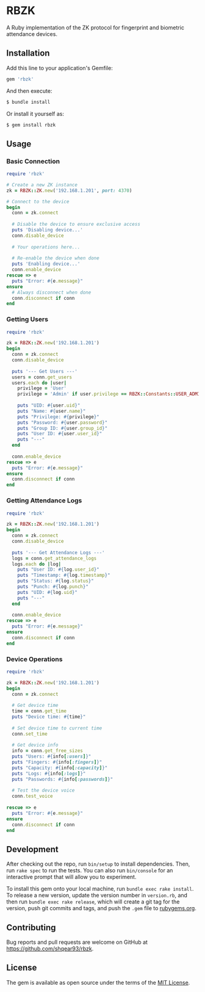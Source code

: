 # RBZK

A Ruby implementation of the ZK protocol for fingerprint and biometric attendance devices.

## Installation

Add this line to your application's Gemfile:

```ruby
gem 'rbzk'
```

And then execute:

```bash
$ bundle install
```

Or install it yourself as:

```bash
$ gem install rbzk
```

## Usage

### Basic Connection

```ruby
require 'rbzk'

# Create a new ZK instance
zk = RBZK::ZK.new('192.168.1.201', port: 4370)

# Connect to the device
begin
  conn = zk.connect
  
  # Disable the device to ensure exclusive access
  puts 'Disabling device...'
  conn.disable_device
  
  # Your operations here...
  
  # Re-enable the device when done
  puts 'Enabling device...'
  conn.enable_device
rescue => e
  puts "Error: #{e.message}"
ensure
  # Always disconnect when done
  conn.disconnect if conn
end
```

### Getting Users

```ruby
require 'rbzk'

zk = RBZK::ZK.new('192.168.1.201')
begin
  conn = zk.connect
  conn.disable_device
  
  puts '--- Get Users ---'
  users = conn.get_users
  users.each do |user|
    privilege = 'User'
    privilege = 'Admin' if user.privilege == RBZK::Constants::USER_ADMIN
    
    puts "UID: #{user.uid}"
    puts "Name: #{user.name}"
    puts "Privilege: #{privilege}"
    puts "Password: #{user.password}"
    puts "Group ID: #{user.group_id}"
    puts "User ID: #{user.user_id}"
    puts "---"
  end
  
  conn.enable_device
rescue => e
  puts "Error: #{e.message}"
ensure
  conn.disconnect if conn
end
```

### Getting Attendance Logs

```ruby
require 'rbzk'

zk = RBZK::ZK.new('192.168.1.201')
begin
  conn = zk.connect
  conn.disable_device
  
  puts '--- Get Attendance Logs ---'
  logs = conn.get_attendance_logs
  logs.each do |log|
    puts "User ID: #{log.user_id}"
    puts "Timestamp: #{log.timestamp}"
    puts "Status: #{log.status}"
    puts "Punch: #{log.punch}"
    puts "UID: #{log.uid}"
    puts "---"
  end
  
  conn.enable_device
rescue => e
  puts "Error: #{e.message}"
ensure
  conn.disconnect if conn
end
```

### Device Operations

```ruby
require 'rbzk'

zk = RBZK::ZK.new('192.168.1.201')
begin
  conn = zk.connect
  
  # Get device time
  time = conn.get_time
  puts "Device time: #{time}"
  
  # Set device time to current time
  conn.set_time
  
  # Get device info
  info = conn.get_free_sizes
  puts "Users: #{info[:users]}"
  puts "Fingers: #{info[:fingers]}"
  puts "Capacity: #{info[:capacity]}"
  puts "Logs: #{info[:logs]}"
  puts "Passwords: #{info[:passwords]}"
  
  # Test the device voice
  conn.test_voice
  
rescue => e
  puts "Error: #{e.message}"
ensure
  conn.disconnect if conn
end
```

## Development

After checking out the repo, run `bin/setup` to install dependencies. Then, run `rake spec` to run the tests. You can also run `bin/console` for an interactive prompt that will allow you to experiment.

To install this gem onto your local machine, run `bundle exec rake install`. To release a new version, update the version number in `version.rb`, and then run `bundle exec rake release`, which will create a git tag for the version, push git commits and tags, and push the `.gem` file to [rubygems.org](https://rubygems.org).

## Contributing

Bug reports and pull requests are welcome on GitHub at https://github.com/shqear93/rbzk.

## License

The gem is available as open source under the terms of the [MIT License](https://opensource.org/licenses/MIT).

